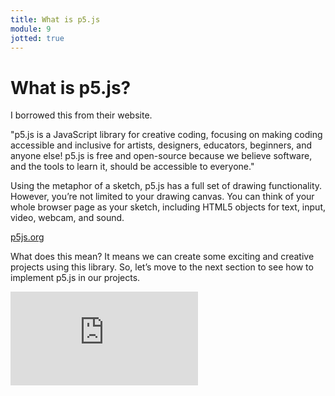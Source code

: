 ```yaml
---
title: What is p5.js
module: 9
jotted: true
---
```


# What is p5.js?

I borrowed this from their website.

"p5.js is a JavaScript library for creative coding, focusing on making coding accessible and inclusive for artists, designers, educators, beginners, and anyone else! p5.js is free and open-source because we believe software, and the tools to learn it, should be accessible to everyone."

Using the metaphor of a sketch, p5.js has a full set of drawing functionality. However, you’re not limited to your drawing canvas. You can think of your whole browser page as your sketch, including HTML5 objects for text, input, video, webcam, and sound.

<a href="https://p5js.org" target="_blank">p5js.org</a>

What does this mean? It means we can create some exciting and creative projects using this library. So, let’s move to the next section to see how to implement p5.js in our projects.

<div class="embed-responsive embed-responsive-16by9"><iframe class="embed-responsive-item" src="https://www.youtube.com/embed/uQT6Pyt6sxw" frameborder="0" allowfullscreen></iframe></div>
